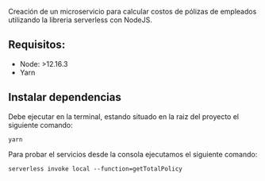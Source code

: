Creación de un microservicio para calcular costos de pólizas de empleados utilizando la libreria serverless con NodeJS.

## Requisitos:

- Node: >12.16.3
- Yarn

## Instalar dependencias

Debe ejecutar en la terminal, estando situado en la raiz del proyecto el siguiente comando:

```
yarn
```

Para probar el servicios desde la consola ejecutamos el siguiente comando:

```
serverless invoke local --function=getTotalPolicy
```
